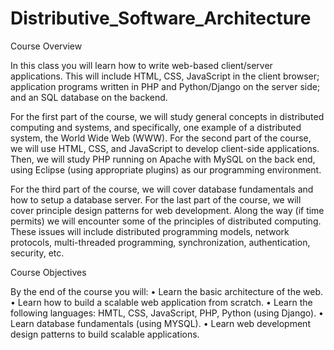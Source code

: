 # Distributive_Software_Architecture

Course Overview

  In this class you will learn how to write web-based client/server applications. This will include HTML,
  CSS, JavaScript in the client browser; application programs written in PHP and Python/Django on the
  server side; and an SQL database on the backend.

  For the first part of the course, we will study general concepts in distributed computing and systems,
  and specifically, one example of a distributed system, the World Wide Web (WWW).
  For the second part of the course, we will use HTML, CSS, and JavaScript to develop client-side applications.
  Then, we will study PHP running on Apache with MySQL on the back end, using Eclipse (using
  appropriate plugins) as our programming environment.

  For the third part of the course, we will cover database fundamentals and how to setup a database server.
  For the last part of the course, we will cover principle design patterns for web development.
  Along the way (if time permits) we will encounter some of the principles of distributed computing. These
  issues will include distributed programming models, network protocols, multi-threaded programming,
  synchronization, authentication, security, etc.

Course Objectives

  By the end of the course you will:
    • Learn the basic architecture of the web.
    • Learn how to build a scalable web application from scratch.
    • Learn the following languages: HMTL, CSS, JavaScript, PHP, Python (using Django).
    • Learn database fundamentals (using MYSQL).
    • Learn web development design patterns to build scalable applications.
